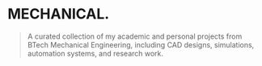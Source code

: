 # MECHANICAL.
> A curated collection of my academic and personal projects from BTech Mechanical Engineering, including CAD designs, simulations, automation systems, and research work.
